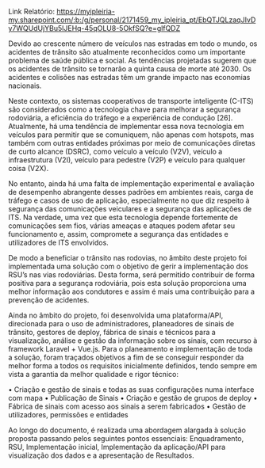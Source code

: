 Link Relatório: https://myipleiria-my.sharepoint.com/:b:/g/personal/2171459_my_ipleiria_pt/EbQTJQLzaqJIvDy7WQUdUjYBu5lJEHq-45qOLU8-5OkfSQ?e=glfQDZ


Devido ao crescente número de veículos nas estradas em todo o mundo, os acidentes de trânsito são atualmente reconhecidos como um importante problema de saúde pública e social. As tendências projetadas sugerem que os acidentes de trânsito se tornarão a quinta causa de morte até 2030. Os acidentes e colisões nas estradas têm um grande impacto nas economias nacionais. 

Neste contexto, os sistemas cooperativos de transporte inteligente (C-ITS) são considerados como a tecnologia chave para melhorar a segurança rodoviária, a eficiência do tráfego e a experiência de condução [26]. Atualmente, há uma tendência de implementar essa nova tecnologia em veículos para permitir que se comuniquem, não apenas com hotspots, mas também com outras entidades próximas por meio de comunicações diretas de curto alcance (DSRC), como veículo a veículo (V2V), veículo a infraestrutura (V2I), veículo para pedestre (V2P) e veículo para qualquer coisa (V2X).

No entanto, ainda há uma falta de implementação experimental e avaliação de desempenho abrangente desses padrões em ambientes reais, carga de tráfego e casos de uso de aplicação, especialmente no que diz respeito à segurança das comunicações veiculares e a segurança das aplicações de ITS. Na verdade, uma vez que esta tecnologia depende fortemente de comunicações sem fios, várias ameaças e ataques podem afetar seu funcionamento e, assim, compromete a segurança das entidades e utilizadores de ITS envolvidos. 

De modo a beneficiar o trânsito nas rodovias, no âmbito deste projeto foi implementada uma solução com o objetivo de gerir a implementação dos RSU’s nas vias rodoviárias. Desta forma, será permitido contribuir de forma positiva para a segurança rodoviária, pois esta solução proporciona uma melhor informação aos condutores e assim é mais uma contribuição para a prevenção de acidentes.

Ainda no âmbito do projeto, foi desenvolvida uma plataforma/API, direcionada para o uso de administradores, planeadores de sinais de trânsito, gestores de deploy, fábrica de sinais e técnicos para a visualização, análise e gestão da informação sobre os sinais, com recurso à framework Laravel + Vue.js.
Para o planeamento e implementação de toda a solução, foram traçados objetivos a fim de se conseguir responder da melhor forma a todos os requisitos inicialmente definidos, tendo sempre em vista a garantia da melhor qualidade e rigor técnico:

•	Criação e gestão de sinais e todas as suas configurações numa interface com mapa
•	Publicação de Sinais
•	Criação e gestão de grupos de deploy
•	Fábrica de sinais com acesso aos sinais a serem fabricados
•	Gestão de utilizadores, permissões e entidades


Ao longo do documento, é realizada uma abordagem alargada à solução proposta passando pelos seguintes pontos essenciais: Enquadramento, RSU, Implementação inicial, Implementação da aplicação/API para visualização dos dados e a apresentação de Resultados.
